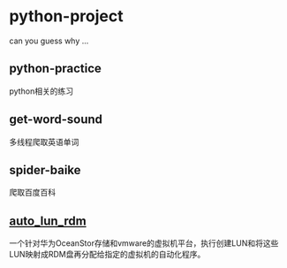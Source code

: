 # python-project
can you guess why ...

## python-practice
python相关的练习

## get-word-sound
多线程爬取英语单词

## spider-baike
爬取百度百科

## [auto_lun_rdm](./auto_lun_rdm)
一个针对华为OceanStor存储和vmware的虚拟机平台，执行创建LUN和将这些LUN映射成RDM盘再分配给指定的虚拟机的自动化程序。
